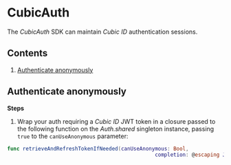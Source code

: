 # CubicAuth
The *CubicAuth* SDK can maintain *Cubic ID* authentication sessions.

## Contents

1. [Authenticate anonymously](#authenticate-anonymously)

## Authenticate anonymously

**Steps**
1. Wrap your auth requiring a *Cubic ID* JWT token in a closure passed to the following function on the *Auth.shared* singleton instance, passing `true` to the `canUseAnonymous` parameter:
``` swift
func retrieveAndRefreshTokenIfNeeded(canUseAnonymous: Bool,
                                                completion: @escaping JWTRetrievedCompletion)
```
